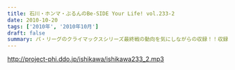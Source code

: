 ```yaml
---
title: 石川・ホンマ・ぶるんのBe-SIDE Your Life! vol.233-2
date: 2010-10-20
tags: ['2010年', '2010年10月']
draft: false
summary: パ・リーグのクライマックスシリーズ最終戦の動向を気にしながらの収録！！収録の合間はああだこうだいいながら野球談義！NAMAE
---
```


http://project-phi.ddo.jp/ishikawa/ishikawa233_2.mp3
